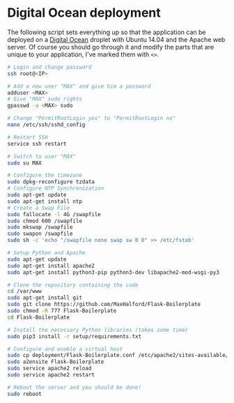 # Digital Ocean deployment

The following script sets everything up so that the application can be deployed on a [Digital Ocean](https://www.digitalocean.com/) droplet with Ubuntu 14.04 and the Apache web server. Of course you should go through it and modify the parts that are unique to your application, I've marked them with ``<>``.

```sh
# Login and change password
ssh root@<IP>

# Add a new user "MAX" and give him a password
adduser <MAX>
# Give "MAX" sudo rights
gpasswd -a <MAX> sudo

# Change "PermitRootLogin yes" to "PermitRootLogin no"
nano /etc/ssh/sshd_config

# Restart SSH
service ssh restart

# Switch to user "MAX"
sudo su MAX

# Configure the timezone
sudo dpkg-reconfigure tzdata
# Configure NTP Synchronization
sudo apt-get update
sudo apt-get install ntp
# Create a Swap File
sudo fallocate -l 4G /swapfile
sudo chmod 600 /swapfile
sudo mkswap /swapfile
sudo swapon /swapfile
sudo sh -c 'echo "/swapfile none swap sw 0 0" >> /etc/fstab'

# Setup Python and Apache
sudo apt-get update
sudo apt-get install apache2
sudo apt-get install python3-pip python3-dev libapache2-mod-wsgi-py3

# Clone the repository containing the code
cd /var/www
sudo apt-get install git
sudo git clone https://github.com/MaxHalford/Flask-Boilerplate
sudo chmod -R 777 Flask-Boilerplate
cd Flask-Boilerplate

# Install the necessary Python libraries (takes some time)
sudo pip3 install -r setup/requirements.txt

# Configure and enable a virtual host
sudo cp deployment/Flask-Boilerplate.conf /etc/apache2/sites-available/
sudo a2ensite Flask-Boilerplate
sudo service apache2 reload
sudo service apache2 restart

# Reboot the server and you should be done!
sudo reboot
```